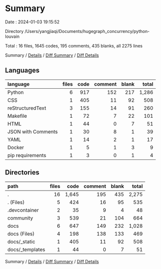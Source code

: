 # Summary

Date : 2024-01-03 19:15:52

Directory /Users/yangjiaqi/Documents/hugegraph_concurrency/python-louvain

Total : 16 files,  1645 codes, 195 comments, 435 blanks, all 2275 lines

Summary / [Details](details.md) / [Diff Summary](diff.md) / [Diff Details](diff-details.md)

## Languages
| language | files | code | comment | blank | total |
| :--- | ---: | ---: | ---: | ---: | ---: |
| Python | 6 | 917 | 152 | 217 | 1,286 |
| CSS | 1 | 405 | 11 | 92 | 508 |
| reStructuredText | 3 | 155 | 14 | 91 | 260 |
| Makefile | 1 | 72 | 7 | 22 | 101 |
| HTML | 1 | 44 | 0 | 7 | 51 |
| JSON with Comments | 1 | 30 | 8 | 1 | 39 |
| YAML | 1 | 14 | 2 | 1 | 17 |
| Docker | 1 | 5 | 1 | 3 | 9 |
| pip requirements | 1 | 3 | 0 | 1 | 4 |

## Directories
| path | files | code | comment | blank | total |
| :--- | ---: | ---: | ---: | ---: | ---: |
| . | 16 | 1,645 | 195 | 435 | 2,275 |
| . (Files) | 5 | 424 | 16 | 95 | 535 |
| .devcontainer | 2 | 35 | 9 | 4 | 48 |
| community | 3 | 539 | 21 | 104 | 664 |
| docs | 6 | 647 | 149 | 232 | 1,028 |
| docs (Files) | 4 | 198 | 138 | 133 | 469 |
| docs/_static | 1 | 405 | 11 | 92 | 508 |
| docs/_templates | 1 | 44 | 0 | 7 | 51 |

Summary / [Details](details.md) / [Diff Summary](diff.md) / [Diff Details](diff-details.md)